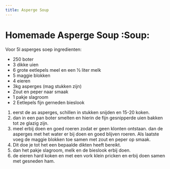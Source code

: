 ```yaml
---
title: Asperge Soup
---
```


# Homemade Asperge Soup :Soup:
Voor 5l asperges soep
ingredienten:
- 250 boter
- 3 dikke uien
- 6 grote eetlepels meel en een ½ liter melk
- 5 maggie blokken
- 4 eieren
- 3kg asperges (mag stukken zijn)
- Zout en peper naar smaak
- 1 pakje slagroom
- 2 Eetlepels fijn gerneden bieslook

1. eerst de as asperges, schillen in stukken snijden en  15-20 koken.
2. dan in een pan boter smelten en hierin de fijn gesnipperde uien bakken tot ze glazig zijn.
3. meel erbij doen en goed roeren zodat er geen klonten ontstaan. dan de asperges met het water er bij doen en goed blijven roeren. Als laatste voeg de maggie blokken toe samen met zout en peper op smaak.
4. Dit doe je tot het een bepaalde dikten heeft bereikt.
5. dan het pakje slagroom, melk en de bieslook erbij doen.
6. de eieren hard koken en met een vork klein pricken en erbij doen samen met gesneden ham.
